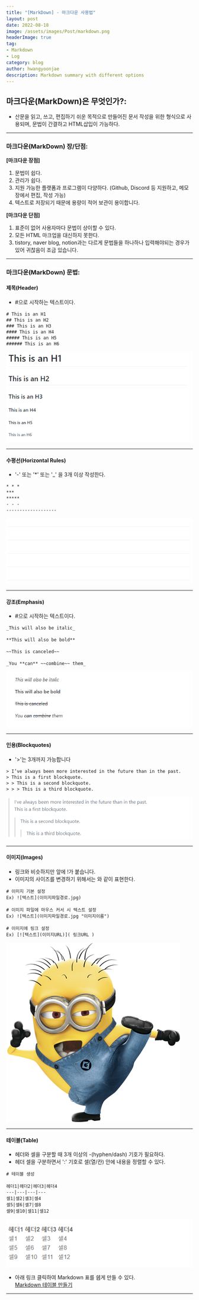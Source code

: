 ```yaml
---
title: "[MarkDown] - 마크다운 사용법"
layout: post
date: 2022-08-18
image: /assets/images/Post/markdown.png
headerImage: true
tag:
- Markdown
- Log
category: blog
author: hwangyoonjae
description: Markdown summary with different options
---
```


## 마크다운(MarkDown)은 무엇인가?:
- 산문을 읽고, 쓰고, 편집하기 쉬운 목적으로 만들어진 문서 작성을 위한 형식으로 사용되며, 문법이 간결하고 HTML삽입이 가능하다.

* * *

### 마크다운(MarkDown) 장/단점:
**[마크다운 장점]**
1. 문법이 쉽다.
2. 관리가 쉽다.
3. 지원 가능한 플랫폼과 프로그램이 다양하다. (Github, Discord 등 지원하고, 메모장에서 편집, 작성 가능)
4. 텍스트로 저장되기 때문에 용량이 적어 보관이 용이합니다.

**[마크다운 단점]**
1. 표준이 없어 사용자마다 문법이 상이할 수 있다.
2. 모든 HTML 마크업을 대신하지 못한다.
3. tistory, naver blog, notion과는 다르게 문법들을 하나하나 입력해야되는 경우가 있어 귀찮음이 조금 있습니다.

* * *

### 마크다운(MarkDown) 문법:
#### 제목(Header)
- #으로 시작하는 텍스트이다.
```
# This is an H1
## This is an H2
### This is an H3
#### This is an H4
##### This is an H5
###### This is an H6
```
![텍스트](/assets/images/Markdown/%EC%A0%9C%EB%AA%A9%EB%AC%B8%EB%B2%95%20%EA%B2%B0%EA%B3%BC.PNG)

* * *

#### 수평선(Horizontal Rules)
- '-' 또는 '*' 또는 '_' 을 3개 이상 작성한다.

```
* * *
***
*****
- - -
-------------------
```
![텍스트](/assets/images/Markdown/%EC%88%98%ED%8F%89%EC%84%A0%EB%AC%B8%EB%B2%95%20%EA%B2%B0%EA%B3%BC.PNG)

* * *

#### 강조(Emphasis)
- #으로 시작하는 텍스트이다.
```
_This will also be italic_
 
**This will also be bold**
 
~~This is canceled~~
 
_You **can** ~~combine~~ them_
```
![텍스트](/assets/images/Markdown/%EA%B0%95%EC%A1%B0%EB%AC%B8%EB%B2%95%20%EA%B2%B0%EA%B3%BC.PNG)

* * *

#### 인용(Blockquotes)
- '>'는 3개까지 가능합니다
```
> I’ve always been more interested in the future than in the past.    
> This is a first blockquote.
> > This is a second blockquote.
> > > This is a third blockquote.
```
![텍스트](/assets/images/Markdown/%EC%9D%B8%EC%9A%A9%EB%AC%B8%EB%B2%95%20%EA%B2%B0%EA%B3%BC.PNG "테스트")

* * *

#### 이미지(Images)
- 링크와 비슷하지만 앞에 !가 붙습니다.
- 이미지의 사이즈를 변경하기 위해서는 <img width="OOOpx" height="OOOpx"></img>와 같이 표현한다.

```
# 이미지 기본 설정
Ex) ![텍스트](이미지파일경로.jpg)

# 이미지 파일에 마우스 커서 시 텍스트 설정
Ex) ![텍스트](이미지파일경로.jpg "이미지이름")

# 이미지에 링크 설정
Ex) [![텍스트](이미지URL)]( 링크URL )
```
![텍스트](/assets/images/mini_profile.png)

* * *

#### 테이블(Table)
- 헤더와 셀을 구분할 때 3개 이상의 -(hyphen/dash) 기호가 필요하다.
- 헤더 셀을 구분하면서 ':' 기호로 셀(열/칸) 안에 내용을 정렬할 수 있다.

```
# 테이블 생성

헤더1|헤더2|헤더3|헤더4
---|---|---|---
셀1|셀2|셀3|셀4
셀5|셀6|셀7|셀8
셀9|셀10|셀11|셀12
```
![텍스트](/assets/images/Markdown/%ED%85%8C%EC%9D%B4%EB%B8%94%20%EB%AC%B8%EB%B2%95%20%EA%B2%B0%EA%B3%BC.PNG)

- 아래 링크 클릭하여 Markdown 표를 쉡게 만들 수 있다.<br>
[Markdown 테이블 만들기](https://www.tablesgenerator.com/markdown_tables)

* * *